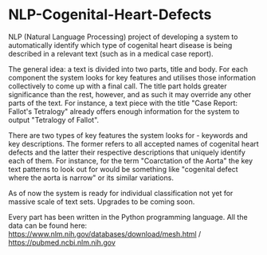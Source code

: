 # NLP-Cogenital-Heart-Defects

NLP (Natural Language Processing) project of developing a system to automatically identify which type of cogenital heart disease is being described in a relevant text (such as in a medical case report). 

The general idea: a text is divided into two parts, title and body. For each component the system looks for key features and utilises those information collectively to come up with a final call. The title part holds greater significance than the rest, however, and as such it may override any other parts of the text. 
For instance, a text piece with the title "Case Report: Fallot's Tetralogy" already offers enough information for the system to output "Tetralogy of Fallot".

There are two types of key features the system looks for - keywords and key descriptions. The former refers to all accepted names of cogenital heart defects and the latter their respective descriptions that uniquely identify each of them. For instance, for the term "Coarctation of the Aorta" the key text patterns to look out for would be something like "cogenital defect where the aorta is narrow" or its similar variations. 

As of now the system is ready for individual classification not yet for massive scale of text sets. Upgrades to be coming soon. 

Every part has been written in the Python programming language. All the data can be found here: https://www.nlm.nih.gov/databases/download/mesh.html / https://pubmed.ncbi.nlm.nih.gov




